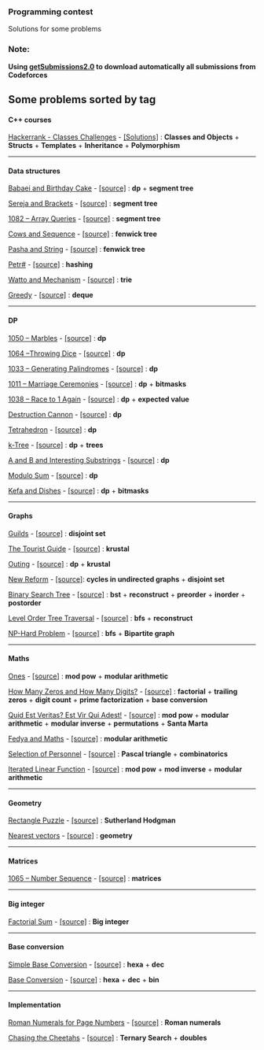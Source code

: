 ### Programming contest
  Solutions for some problems

### Note:
**Using [getSubmissions2.0](https://github.com/jhonber/getSubmissions2.0) to download automatically all submissions from Codeforces**


## Some problems sorted by tag

#### C++ courses
[Hackerrank - Classes Challenges](https://www.hackerrank.com/domains/cpp/classes/difficulty/all/page/1) - [\[Solutions\]](https://github.com/jhonber/Programming-Contest/tree/master/hackerrank/C%2B%2B_Classes_Challenges) : **Classes and Objects** + **Structs** + **Templates** +  **Inheritance** + **Polymorphism**

---

#### Data structures
[Babaei and Birthday Cake](http://www.codeforces.com/contest/629/problem/D) - [\[source\]](https://github.com/jhonber/Programming-Contest/blob/b3d3c631cab3c3580803bff35173124e37bdc565/codeforces/Codeforces%20Round%20%23343%20%28Div.%202%29/D.cpp) : **dp** + **segment tree**

[Sereja and Brackets](http://codeforces.com/contest/380/problem/C) - [\[source\]](https://github.com/jhonber/Programming-Contest/blob/47b0e6685c18dc4dc3640fc7e1982628681ad718/codeforces/Codeforces%20Round%20%23223%20%28Div.%201%29/C.cpp) : **segment tree**

[1082 – Array Queries](http://lightoj.com/volume_showproblem.php?problem=1082&language=english&type=pdf) - [\[source\]](https://github.com/jhonber/Programming-Contest/blob/master/lightoj/1082.cpp) : **segment tree**

[Cows and Sequence](http://lightoj.com/volume_showproblem.php?problem=1082&language=english&type=pdf) - [\[source\]](https://github.com/jhonber/Programming-Contest/blob/master/codeforces/Codeforces%20Round%20%23174%20%28Div.%202%29/C.cpp) : **fenwick tree**

[Pasha and String](http://codeforces.com/problemset/problem/525/B) - [\[source\]](https://github.com/jhonber/Programming-Contest/blob/master/codeforces/Codeforces%20Round%20%23297%20%28Div.%202%29/B.cpp) : **fenwick tree**

[Petr#](http://codeforces.com/problemset/problem/113/B) - [\[source\]](https://github.com/jhonber/Programming-Contest/blob/master/codeforces/Codeforces%20Beta%20Round%20%2386%20%28Div.%201%20Only%29/B.cpp) : **hashing**

[Watto and Mechanism](http://codeforces.com/problemset/problem/514/C) - [\[source\]](https://github.com/jhonber/Programming-Contest/blob/master/codeforces/Codeforces%20Round%20%23291%20%28Div.%202%29/C.cpp) : **trie**

[Greedy](https://www.urionlinejudge.com.br/judge/en/problems/view/1594) - [\[source\]](https://github.com/jhonber/Programming-Contest/blob/master/URI/1594.cpp) : **deque**

---
#### DP
[1050 – Marbles](http://lightoj.com/volume_showproblem.php?problem=1050&language=english&type=pdf) - [\[source\]](https://github.com/jhonber/Programming-Contest/blob/413c6a4fa341d0ea223d610474b122c8f8359328/lightoj/1050.cpp) : **dp**

[1064 –Throwing Dice](http://lightoj.com/volume_showproblem.php?problem=1064&language=english&type=pdf) - [\[source\]](https://github.com/jhonber/Programming-Contest/blob/d050c72e546977cd9f442a9af20f620a7619e9bd/lightoj/1064.cpp) : **dp**

[1033 – Generating Palindromes](http://lightoj.com/volume_showproblem.php?problem=1033&language=english&type=pdf) - [\[source\]](https://github.com/jhonber/Programming-Contest/blob/0e19cbbcb0a853ccb2392f6eaba4e063729a7327/lightoj/1033.cpp) : **dp**

[1011 – Marriage Ceremonies](http://lightoj.com/volume_showproblem.php?problem=1011&language=english&type=pdf) - [\[source\]](https://github.com/jhonber/Programming-Contest/blob/master/lightoj/1011.cpp) : **dp** + **bitmasks**

[1038 – Race to 1 Again](http://lightoj.com/volume_showproblem.php?problem=1038&language=english&type=pdf) - [\[source\]](https://github.com/jhonber/Programming-Contest/blob/master/lightoj/1038.cpp) : **dp** + **expected value**

[Destruction Cannon](https://www.urionlinejudge.com.br/judge/en/problems/view/1288) - [\[source\]](https://github.com/jhonber/Programming-Contest/blob/master/URI/1288.cpp) : **dp**

[Tetrahedron](http://codeforces.com/problemset/problem/166/E) - [\[source\]](https://github.com/jhonber/Programming-Contest/blob/master/codeforces/Codeforces%20Round%20%23113%20%28Div.%202%29/E.cpp) : **dp**

[k-Tree](http://codeforces.com/problemset/problem/431/C) - [\[source\]](https://github.com/jhonber/Programming-Contest/blob/master/codeforces/Codeforces%20Round%20%23247%20%28Div.%202%29/C.cpp) : **dp** + **trees**

[A and B and Interesting Substrings](http://codeforces.com/problemset/problem/519/D) - [\[source\]](https://github.com/jhonber/Programming-Contest/blob/master/codeforces/Codeforces%20Round%20%23294%20%28Div.%202%29/D.cpp) : **dp**

[Modulo Sum](http://codeforces.com/problemset/problem/577/B) - [\[source\]](https://github.com/jhonber/Programming-Contest/blob/master/codeforces/Codeforces%20Round%20%23319%20%28Div.%202%29/B.cpp) : **dp**

[Kefa and Dishes](http://codeforces.com/problemset/problem/580/D) - [\[source\]](https://github.com/jhonber/Programming-Contest/blob/master/codeforces/Codeforces%20Round%20%23321%20%28Div.%202%29/D.cpp) : **dp** + **bitmasks**

---
#### Graphs
[Guilds](https://www.urionlinejudge.com.br/judge/en/problems/view/1527) - [\[source\]](https://github.com/jhonber/Programming-Contest/blob/7c82f24699833e413f70b407d7df9f71ed479951/URI/1527.cpp) : **disjoint set**

[The Tourist Guide](https://uva.onlinejudge.org/external/100/10099.pdf) - [\[source\]](https://github.com/jhonber/Programming-Contest/blob/master/uva/10099.cpp) : **krustal**

[Outing](https://ncpc14.kattis.com/problems/outing) - [\[source\]](https://github.com/jhonber/Programming-Contest/blob/master/kattis/The%202014%20Nordic%20Collegiate%20Programming%20Contest/G.cpp) : **dp** + **krustal**

[New Reform](http://codeforces.com/contest/659/problem/E) - [\[source\]](https://github.com/jhonber/Programming-Contest/blob/master/codeforces/Codeforces%20Round%20%23346%20%28Div.%202%29/E.cpp): **cycles in undirected graphs** + **disjoint set**

[Binary Search Tree](https://www.urionlinejudge.com.br/judge/en/problems/view/1195) - [\[source\]](https://github.com/jhonber/Programming-Contest/blob/master/URI/1195.cpp) : **bst** + **reconstruct** + **preorder** + **inorder** + **postorder**

[Level Order Tree Traversal](https://www.urionlinejudge.com.br/judge/en/problems/view/1466) - [\[source\]](https://github.com/jhonber/Programming-Contest/blob/master/URI/1466.cpp) : **bfs** + **reconstruct**

[NP-Hard Problem](http://codeforces.com/contest/687/problem/A) - [\[source\]](https://github.com/jhonber/Programming-Contest/blob/master/codeforces/Codeforces%20Round%20%23360%20(Div.%202)/C.cpp) : **bfs** + **Bipartite graph**

---
#### Maths
[Ones](https://www.urionlinejudge.com.br/judge/en/problems/view/1213) - [\[source\]](https://github.com/jhonber/Programming-Contest/blob/master/URI/1213.cpp) : **mod pow** + **modular arithmetic**

[How Many Zeros and How Many Digits?](https://www.urionlinejudge.com.br/judge/en/problems/view/1501) - [\[source\]](https://github.com/jhonber/Programming-Contest/blob/master/URI/1501.cpp) : **factorial** + **trailing zeros** + **digit count** + **prime factorization** + **base conversion**

[Quid Est Veritas? Est Vir Qui Adest!](https://www.urionlinejudge.com.br/judge/en/problems/view/1580) - [\[source\]](https://github.com/jhonber/Programming-Contest/blob/master/URI/1580.cpp) : **mod pow** + **modular arithmetic** + **modular inverse** + **permutations** + **Santa Marta**

[Fedya and Maths](http://codeforces.com/problemset/problem/456/B) - [\[source\]](https://github.com/jhonber/Programming-Contest/blob/master/codeforces/Codeforces%20Round%20%23260%20%28Div.%202%29/B.py) : **modular arithmetic**

[Selection of Personnel](http://codeforces.com/problemset/problem/630/F) - [\[source\]](https://github.com/jhonber/Programming-Contest/blob/master/codeforces/Experimental%20Educational%20Round:%20VolBIT%20Formulas%20Blitz/F.cpp) : **Pascal triangle** + **combinatorics**

[Iterated Linear Function](http://codeforces.com/contest/678/problem/D) - [\[source\]](https://github.com/jhonber/Programming-Contest/blob/4d49489b358864f0d69e4467b7785ce7b8f9bf4b/codeforces/Educational%20Codeforces%20Round%2013/D.cpp) : **mod pow** + **mod inverse** + **modular arithmetic**

---
#### Geometry
[Rectangle Puzzle](http://codeforces.com/problemset/problem/281/C) - [\[source\]](https://github.com/jhonber/Programming-Contest/blob/master/codeforces/Codeforces%20Round%20%23172%20%28Div.%202%29/C.cpp) : **Sutherland Hodgman**

[Nearest vectors](http://codeforces.com/problemset/problem/598/C) - [\[source\]](https://github.com/jhonber/Programming-Contest/blob/master/codeforces/Educational%20Codeforces%20Round%201/C.cpp) : **geometry**

---
#### Matrices
[1065 – Number Sequence](http://lightoj.com/volume_showproblem.php?problem=1065&language=english&type=pdf) - [\[source\]](https://github.com/jhonber/Programming-Contest/blob/2b92345529da619013525623f1de5b4028280a5d/lightoj/1065.cpp) : **matrices**

---
#### Big integer
[Factorial Sum](https://www.urionlinejudge.com.br/judge/en/problems/view/1161) - [\[source\]](https://github.com/jhonber/Programming-Contest/blob/master/URI/1161.cpp) : **Big integer**

---
#### Base conversion
[Simple Base Conversion](https://www.urionlinejudge.com.br/judge/en/problems/view/1199) - [\[source\]](https://github.com/jhonber/Programming-Contest/blob/master/URI/1199.cpp) : **hexa** + **dec**

[Base Conversion](https://www.urionlinejudge.com.br/judge/en/problems/view/1193) - [\[source\]](https://github.com/jhonber/Programming-Contest/blob/master/URI/1195.cpp) : **hexa** + **dec** + **bin**

---
#### Implementation
[Roman Numerals for Page Numbers](https://www.urionlinejudge.com.br/judge/en/problems/view/1960) - [\[source\]](https://github.com/jhonber/Programming-Contest/blob/master/URI/1960.cpp) : **Roman numerals**

[Chasing the Cheetahs](http://contest.felk.cvut.cz/15prg/solved/cheetahs.pdf) - [\[source\]](https://github.com/jhonber/Programming-Contest/blob/master/random/CTUOpenContest2015/ChasingTheCheetahs.cpp) : **Ternary Search** + **doubles**

